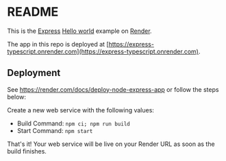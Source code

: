 # README

This is the [Express](https://expressjs.com) [Hello world](https://expressjs.com/en/starter/hello-world.html) example on [Render](https://render.com).

The app in this repo is deployed at [https://express-typescript.onrender.com](https://express-typescript.onrender.com).

## Deployment

See https://render.com/docs/deploy-node-express-app or follow the steps below:

Create a new web service with the following values:

- Build Command: `npm ci; npm run build`
- Start Command: `npm start`

That's it! Your web service will be live on your Render URL as soon as the build finishes.
